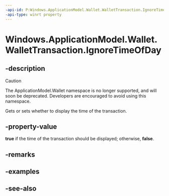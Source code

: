 ```yaml
---
-api-id: P:Windows.ApplicationModel.Wallet.WalletTransaction.IgnoreTimeOfDay
-api-type: winrt property
---
```


<!-- Property syntax
public bool IgnoreTimeOfDay { get;  set; }
-->

# Windows.ApplicationModel.Wallet.WalletTransaction.IgnoreTimeOfDay

## -description
> [!CAUTION]
> The ApplicationModel.Wallet namespace is no longer supported, and will soon be deprecated. Developers are encouraged to avoid using this namespace.

Gets or sets whether to display the time of the transaction.

## -property-value
**true** if the time of the transaction should be displayed; otherwise, **false**.

## -remarks

## -examples

## -see-also
